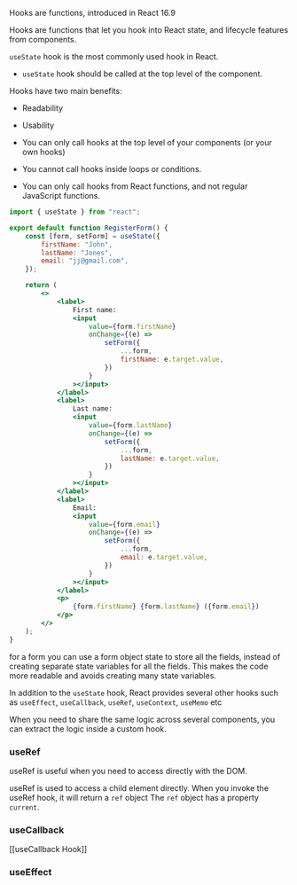Hooks are functions, introduced in React 16.9

Hooks are functions that let you hook into React state, and lifecycle features from components.

`useState` hook is the most commonly used hook in React.
- `useState` hook should be called at the top level of the component.

Hooks have two main benefits: 
- Readability 
- Usability

- You can only call hooks at the top level of your components (or your own hooks)
- You cannot call hooks inside loops or conditions.
- You can only call hooks from React functions, and not regular JavaScript functions.
```jsx
import { useState } from "react";

export default function RegisterForm() {
	const [form, setForm] = useState({
		firstName: "John",
		lastName: "Jones",
		email: "jj@gmail.com",
	});

	return (
		<>
			<label>
				First name:
				<input
					value={form.firstName}
					onChange={(e) =>
						setForm({
							...form,
							firstName: e.target.value,
						})
					}
				></input>
			</label>
			<label>
				Last name:
				<input
					value={form.lastName}
					onChange={(e) =>
						setForm({
							...form,
							lastName: e.target.value,
						})
					}
				></input>
			</label>
			<label>
				Email:
				<input
					value={form.email}
					onChange={(e) =>
						setForm({
							...form,
							email: e.target.value,
						})
					}
				></input>
			</label>
			<p>
				{form.firstName} {form.lastName} ({form.email})
			</p>
		</>
	);
}
```

for a form you can use a form object state to store all the fields, 
instead of creating separate state variables for all the fields.
This makes the code more readable and avoids creating many state variables.

In addition to the `useState` hook, React provides several other hooks  such as `useEffect`, `useCallback`, `useRef`, `useContext`, `useMemo` etc

When you need to share the same logic across several components, you can extract the logic inside a custom hook.

### useRef
useRef is useful when you need to access directly with the DOM.

useRef is used to access a child element directly.
When you invoke the useRef hook, it will return a `ref` object
The `ref` object has a property `current`.

### useCallback
[[useCallback Hook]]

### useEffect

